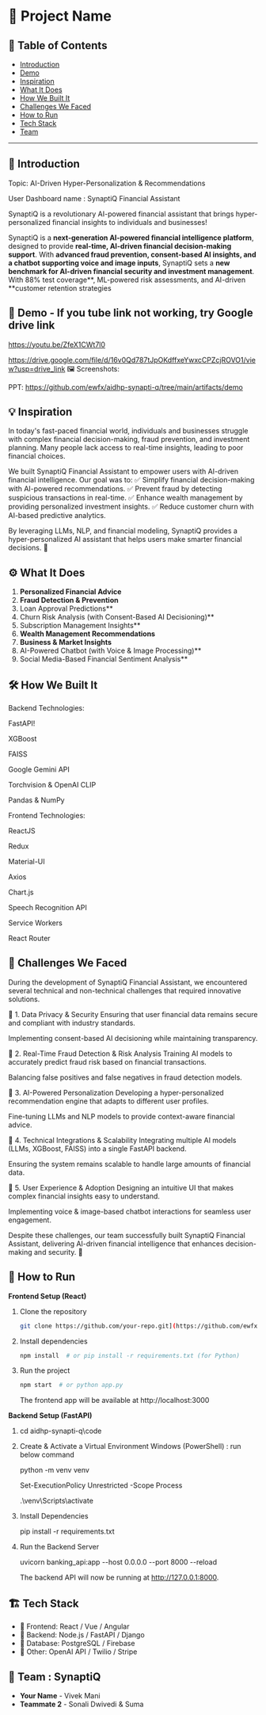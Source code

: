 # 🚀 Project Name

## 📌 Table of Contents
- [Introduction](#introduction)
- [Demo](#demo)
- [Inspiration](#inspiration)
- [What It Does](#what-it-does)
- [How We Built It](#how-we-built-it)
- [Challenges We Faced](#challenges-we-faced)
- [How to Run](#how-to-run)
- [Tech Stack](#tech-stack)
- [Team](#team)

---

## 🎯 Introduction
Topic: AI-Driven Hyper-Personalization & Recommendations

User Dashboard name : SynaptiQ Financial Assistant 

SynaptiQ is a revolutionary AI-powered financial assistant that brings hyper-personalized financial insights to individuals and businesses!

SynaptiQ is a **next-generation AI-powered financial intelligence platform**, designed to provide **real-time, AI-driven financial decision-making support**. With **advanced fraud prevention, consent-based AI insights, and a chatbot supporting voice and image inputs**, SynaptiQ sets a **new benchmark for AI-driven financial security and investment management**. With 88% test coverage**, ML-powered risk assessments, and AI-driven **customer retention strategies


## 🎥 Demo - If you tube link not working, try Google drive link
https://youtu.be/ZfeX1CWt7l0


https://drive.google.com/file/d/16v0Qd787tJpOKdffxeYwxcCPZcjROVO1/view?usp=drive_link
🖼️ Screenshots:

PPT: https://github.com/ewfx/aidhp-synapti-q/tree/main/artifacts/demo

## 💡 Inspiration
In today's fast-paced financial world, individuals and businesses struggle with complex financial decision-making, fraud prevention, and investment planning. Many people lack access to real-time insights, leading to poor financial choices.

We built SynaptiQ Financial Assistant to empower users with AI-driven financial intelligence. Our goal was to:
✅ Simplify financial decision-making with AI-powered recommendations.
✅ Prevent fraud by detecting suspicious transactions in real-time.
✅ Enhance wealth management by providing personalized investment insights.
✅ Reduce customer churn with AI-based predictive analytics.

By leveraging LLMs, NLP, and financial modeling, SynaptiQ provides a hyper-personalized AI assistant that helps users make smarter financial decisions. 🚀

## ⚙️ What It Does
1. **Personalized Financial Advice**  
2. **Fraud Detection & Prevention**
3. Loan Approval Predictions**
4. Churn Risk Analysis (with Consent-Based AI Decisioning)**
5. Subscription Management Insights**
6.  **Wealth Management Recommendations**
7.  **Business & Market Insights**
8.  AI-Powered Chatbot (with Voice & Image Processing)**
9.  Social Media-Based Financial Sentiment Analysis** 

## 🛠️ How We Built It

Backend Technologies:

FastAPI!

XGBoost

FAISS

Google Gemini API

Torchvision & OpenAI CLIP

Pandas & NumPy

Frontend Technologies:

ReactJS

Redux

Material-UI

Axios

Chart.js

Speech Recognition API

Service Workers

React Router


## 🚧 Challenges We Faced
During the development of SynaptiQ Financial Assistant, we encountered several technical and non-technical challenges that required innovative solutions.

🔹 1. Data Privacy & Security
Ensuring that user financial data remains secure and compliant with industry standards.

Implementing consent-based AI decisioning while maintaining transparency.

🔹 2. Real-Time Fraud Detection & Risk Analysis
Training AI models to accurately predict fraud risk based on financial transactions.

Balancing false positives and false negatives in fraud detection models.

🔹 3. AI-Powered Personalization
Developing a hyper-personalized recommendation engine that adapts to different user profiles.

Fine-tuning LLMs and NLP models to provide context-aware financial advice.

🔹 4. Technical Integrations & Scalability
Integrating multiple AI models (LLMs, XGBoost, FAISS) into a single FastAPI backend.

Ensuring the system remains scalable to handle large amounts of financial data.

🔹 5. User Experience & Adoption
Designing an intuitive UI that makes complex financial insights easy to understand.

Implementing voice & image-based chatbot interactions for seamless user engagement.

Despite these challenges, our team successfully built SynaptiQ Financial Assistant, delivering AI-driven financial intelligence that enhances decision-making and security. 🚀

## 🏃 How to Run
**Frontend Setup (React)**
1. Clone the repository  
   ```sh
   git clone https://github.com/your-repo.git](https://github.com/ewfx/aidhp-synapti-q.git
   ```
2. Install dependencies  
   ```sh
   npm install  # or pip install -r requirements.txt (for Python)
   ```
3. Run the project  
   ```sh
   npm start  # or python app.py
   ```
   The frontend app will be available at http://localhost:3000
   
**Backend Setup (FastAPI)**
1. cd aidhp-synapti-q\code
2. Create & Activate a Virtual Environment
   Windows (PowerShell) : run below command
   
   python -m venv venv
   
   Set-ExecutionPolicy Unrestricted -Scope Process
   
   .\venv\Scripts\activate
   
4. Install Dependencies
   
   pip install -r requirements.txt
   
6. Run the Backend Server
   
   uvicorn banking_api:app --host 0.0.0.0 --port 8000 --reload

   The backend API will now be running at http://127.0.0.1:8000.
   
   

## 🏗️ Tech Stack
- 🔹 Frontend: React / Vue / Angular
- 🔹 Backend: Node.js / FastAPI / Django
- 🔹 Database: PostgreSQL / Firebase
- 🔹 Other: OpenAI API / Twilio / Stripe

## 👥 Team : SynaptiQ
- **Your Name** - Vivek Mani
- **Teammate 2** - Sonali Dwivedi & Suma
